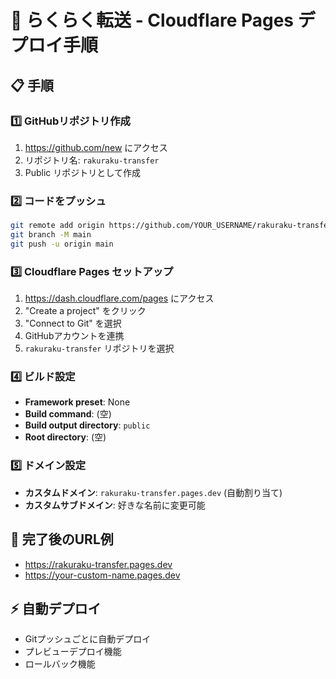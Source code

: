 # 🚀 らくらく転送 - Cloudflare Pages デプロイ手順

## 📋 手順

### 1️⃣ GitHubリポジトリ作成
1. https://github.com/new にアクセス
2. リポジトリ名: `rakuraku-transfer`
3. Public リポジトリとして作成

### 2️⃣ コードをプッシュ
```bash
git remote add origin https://github.com/YOUR_USERNAME/rakuraku-transfer.git
git branch -M main
git push -u origin main
```

### 3️⃣ Cloudflare Pages セットアップ
1. https://dash.cloudflare.com/pages にアクセス
2. "Create a project" をクリック
3. "Connect to Git" を選択
4. GitHubアカウントを連携
5. `rakuraku-transfer` リポジトリを選択

### 4️⃣ ビルド設定
- **Framework preset**: None
- **Build command**: (空)
- **Build output directory**: `public`
- **Root directory**: (空)

### 5️⃣ ドメイン設定
- **カスタムドメイン**: `rakuraku-transfer.pages.dev` (自動割り当て)
- **カスタムサブドメイン**: 好きな名前に変更可能

## 🎯 完了後のURL例
- https://rakuraku-transfer.pages.dev
- https://your-custom-name.pages.dev

## ⚡ 自動デプロイ
- Gitプッシュごとに自動デプロイ
- プレビューデプロイ機能
- ロールバック機能

